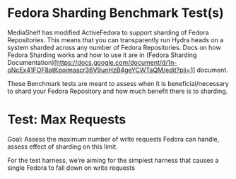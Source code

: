 Fedora Sharding Benchmark Test(s)
=================================

MediaShelf has modified ActiveFedora to support sharding of Fedora Repositories.  This means that you can transparently run Hydra heads on a system sharded across any number of Fedora Repositories.  Docs on how Fedora Sharding works and how to use it are in (Fedora Sharding Documentation)[https://docs.google.com/document/d/1n-oNcEx41FOF8atKpoimascr36V9unHzB4geYCWTaQM/edit?pli=1] document.

These Benchmark tests are meant to assess when it is beneficial/necessary to shard your Fedora Repository and how much benefit there is to sharding.

Test: Max Requests
==================
Goal: Assess the maximum number of write requests Fedora can handle, assess effect of sharding on this limit.

For the test harness, we’re aiming for the simplest harness that causes a single Fedora to fall down on write requests